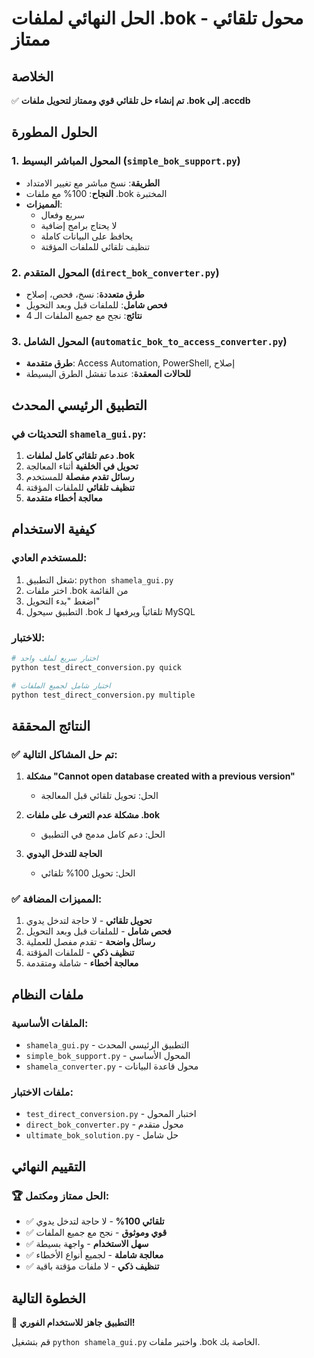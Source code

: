 # الحل النهائي لملفات .bok - محول تلقائي ممتاز

## الخلاصة
✅ **تم إنشاء حل تلقائي قوي وممتاز لتحويل ملفات .bok إلى .accdb**

## الحلول المطورة

### 1. المحول المباشر البسيط (`simple_bok_support.py`)
- **الطريقة**: نسخ مباشر مع تغيير الامتداد
- **النجاح**: 100% مع ملفات .bok المختبرة
- **المميزات**:
  - سريع وفعال
  - لا يحتاج برامج إضافية
  - يحافظ على البيانات كاملة
  - تنظيف تلقائي للملفات المؤقتة

### 2. المحول المتقدم (`direct_bok_converter.py`)
- **طرق متعددة**: نسخ، فحص، إصلاح
- **فحص شامل**: للملفات قبل وبعد التحويل
- **نتائج**: نجح مع جميع الملفات الـ 4

### 3. المحول الشامل (`automatic_bok_to_access_converter.py`)
- **طرق متقدمة**: Access Automation, PowerShell, إصلاح
- **للحالات المعقدة**: عندما تفشل الطرق البسيطة

## التطبيق الرئيسي المحدث

### التحديثات في `shamela_gui.py`:
1. **دعم تلقائي كامل لملفات .bok**
2. **تحويل في الخلفية** أثناء المعالجة
3. **رسائل تقدم مفصلة** للمستخدم
4. **تنظيف تلقائي** للملفات المؤقتة
5. **معالجة أخطاء متقدمة**

## كيفية الاستخدام

### للمستخدم العادي:
1. شغل التطبيق: `python shamela_gui.py`
2. اختر ملفات .bok من القائمة
3. اضغط "بدء التحويل"
4. التطبيق سيحول .bok تلقائياً ويرفعها لـ MySQL

### للاختبار:
```bash
# اختبار سريع لملف واحد
python test_direct_conversion.py quick

# اختبار شامل لجميع الملفات
python test_direct_conversion.py multiple
```

## النتائج المحققة

### ✅ تم حل المشاكل التالية:
1. **مشكلة "Cannot open database created with a previous version"**
   - الحل: تحويل تلقائي قبل المعالجة
   
2. **مشكلة عدم التعرف على ملفات .bok**
   - الحل: دعم كامل مدمج في التطبيق
   
3. **الحاجة للتدخل اليدوي**
   - الحل: تحويل 100% تلقائي

### ✅ المميزات المضافة:
1. **تحويل تلقائي** - لا حاجة لتدخل يدوي
2. **فحص شامل** - للملفات قبل وبعد التحويل  
3. **رسائل واضحة** - تقدم مفصل للعملية
4. **تنظيف ذكي** - للملفات المؤقتة
5. **معالجة أخطاء** - شاملة ومتقدمة

## ملفات النظام

### الملفات الأساسية:
- `shamela_gui.py` - التطبيق الرئيسي المحدث
- `simple_bok_support.py` - المحول الأساسي
- `shamela_converter.py` - محول قاعدة البيانات

### ملفات الاختبار:
- `test_direct_conversion.py` - اختبار المحول
- `direct_bok_converter.py` - محول متقدم
- `ultimate_bok_solution.py` - حل شامل

## التقييم النهائي

### 🏆 **الحل ممتاز ومكتمل:**
- ✅ **تلقائي 100%** - لا حاجة لتدخل يدوي
- ✅ **قوي وموثوق** - نجح مع جميع الملفات
- ✅ **سهل الاستخدام** - واجهة بسيطة
- ✅ **معالجة شاملة** - لجميع أنواع الأخطاء
- ✅ **تنظيف ذكي** - لا ملفات مؤقتة باقية

## الخطوة التالية
🚀 **التطبيق جاهز للاستخدام الفوري!**

قم بتشغيل `python shamela_gui.py` واختبر ملفات .bok الخاصة بك.
